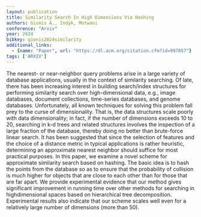 ```yaml
---
layout: publication
title: Similarity Search In High Dimensions Via Hashing
authors: Gionis A., Indyk, Motwani
conference: "Arxiv"
year: 2024
bibkey: gionis2024similarity
additional_links:
  - {name: "Paper", url: "https://dl.acm.org/citation.cfm?id=997857"}
tags: ['ARXIV']
---
```

<p>The nearest- or near-neighbor query problems arise in a large variety
of database applications, usually in the context of similarity
searching. Of late, there has been increasing interest in building
search/index structures for performing similarity search over
high-dimensional data, e.g., image databases, document collections,
time-series databases, and genome databases. Unfortunately, all known
techniques for solving this problem fall prey to the curse of
dimensionality. That is, the data structures scale poorly with data
dimensionality; in fact, if the number of dimensions exceeds 10 to 20,
searching in k-d trees and related structures involves the inspection of
a large fraction of the database, thereby doing no better than
brute-force linear search. It has been suggested that since the
selection of features and the choice of a distance metric in typical
applications is rather heuristic, determining an approximate nearest
neighbor should suffice for most practical purposes. In this paper, we
examine a novel scheme for approximate similarity search based on
hashing. The basic idea is to hash the points from the database so as to
ensure that the probability of collision is much higher for objects that
are close to each other than for those that are far apart. We provide
experimental evidence that our method gives significant improvement in
running time over other methods for searching in highdimensional spaces
based on hierarchical tree decomposition. Experimental results also
indicate that our scheme scales well even for a relatively large number
of dimensions (more than 50).</p>
